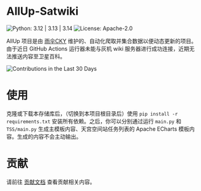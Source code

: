 # AllUp-Satwiki

![Python: 3.12 | 3.13 | 3.14](https://img.shields.io/badge/Python-3.12%20%7C%203.13%20%7C%203.14-python?style=social&logo=python&logoColor=blue) ![License: Apache-2.0](https://img.shields.io/github/license/yusancky/AllUp-Satwiki?style=social)

AllUp 项目是由 [雨伞CKY](https://github.com/yusancky) 维护的、自动化爬取并集合数据以便动态更新的项目。<!--AllUp 项目的数据将于每日北京时间 9 时 26 分爬取数据并修改。[^1]-->由于近日 GitHub Actions 运行器未能与灰机 wiki 服务器进行成功连接，近期无法推送内容至卫星百科。

![Contributions in the Last 30 Days](https://repobeats.axiom.co/api/embed/3c013245586cfcc386dd553450db134d7617991c.svg)

# 使用

克隆或下载本存储库后，（切换到本项目根目录后）使用 `pip install -r requirements.txt` 安装所有依赖。之后，你可以分别通过运行 `main.py` 和 `TSS/main.py` 生成主模板内容、天宫空间站任务列表的 Apache ECharts 模板内容。生成的内容不会主动输出。

# 贡献

请前往 [贡献文档](/.github/CONTRIBUTING.md) 查看贡献相关内容。

[^1]: 定时进行任务基于 GitHub Action 的 `schedule` 事件。但 `schedule` 事件在 Actions 工作流运行期间负载过高时可能会延迟。据以往经历，一般延迟在 30 分钟至 45 分钟。
